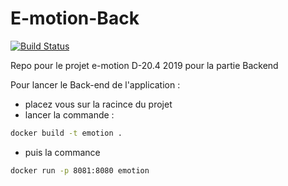 # E-motion-Back

[![Build Status](https://travis-ci.com/faycalBordjah/E-motion-Back.png?branch=master)](https://travis-ci.org/faycalBordjah/E-motion-Back)

Repo pour le projet e-motion D-20.4 2019 pour la partie Backend 

Pour lancer le Back-end de l'application :

* placez vous sur la racince du projet
* lancer la commande :
```bash
docker build -t emotion .
```
* puis la commance 

```bash
docker run -p 8081:8080 emotion
```

